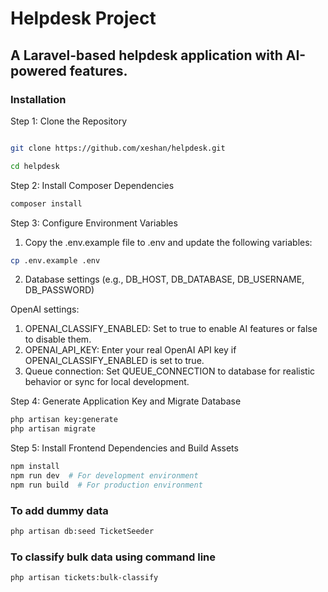 

# Helpdesk Project

## A Laravel-based helpdesk application with AI-powered features.

### Installation

Step 1: Clone the Repository
```bash

git clone https://github.com/xeshan/helpdesk.git

cd helpdesk
```

Step 2: Install Composer Dependencies

```bash
composer install
```
Step 3: Configure Environment Variables

1. Copy the .env.example file to .env and update the following variables:
```bash
cp .env.example .env
```
2. Database settings (e.g., DB_HOST, DB_DATABASE, DB_USERNAME, DB_PASSWORD)

OpenAI settings:

1. OPENAI_CLASSIFY_ENABLED: Set to true to enable AI features or false to disable them.
2. OPENAI_API_KEY: Enter your real OpenAI API key if OPENAI_CLASSIFY_ENABLED is set to true.
3. Queue connection: Set QUEUE_CONNECTION to database for realistic behavior or sync for local development.

Step 4: Generate Application Key and Migrate Database

```bash
php artisan key:generate
php artisan migrate
```
Step 5: Install Frontend Dependencies and Build Assets

```bash
npm install
npm run dev  # For development environment
npm run build  # For production environment
```


### To add dummy data 

```bash
php artisan db:seed TicketSeeder
```

### To classify bulk data using command line

```bash
php artisan tickets:bulk-classify
```